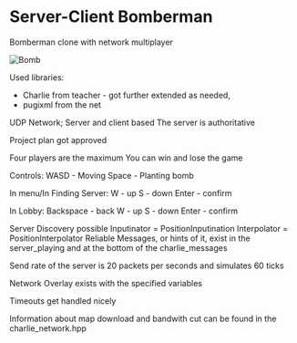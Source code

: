 # Server-Client Bomberman

Bomberman clone with network multiplayer 

![Bomb](https://user-images.githubusercontent.com/47029889/214389747-ce353976-b9c4-446e-91b8-851638622306.gif)

Used libraries: 
- Charlie from teacher - got further extended as needed,
- pugixml from the net

UDP Network; Server and client based
The server is authoritative 

Project plan got approved

Four players are the maximum
You can win and lose the game

Controls:
WASD - Moving
Space - Planting bomb

In menu/In Finding Server:
W - up
S - down
Enter - confirm

In Lobby:
Backspace - back
W - up
S - down
Enter - confirm

Server Discovery possible
Inputinator = PositionInputination
Interpolator = PositionInterpolator
Reliable Messages, or hints of it, 
exist in the server_playing and at the bottom of the charlie_messages

Send rate of the server is 20 packets per seconds and simulates 60 ticks

Network Overlay exists with the specified variables

Timeouts get handled nicely

Information about map download and bandwith cut can be found in the charlie_network.hpp


